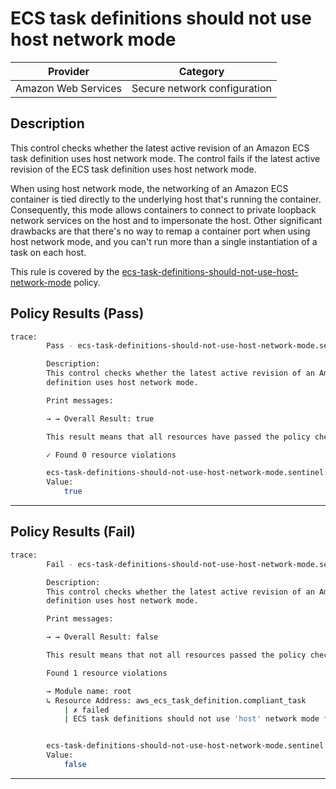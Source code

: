 # ECS task definitions should not use host network mode

| Provider            |   Category                     |
| ------------------- |  ----------------------------  |
| Amazon Web Services |  Secure network configuration  |

## Description

This control checks whether the latest active revision of an Amazon ECS task definition uses host network mode. The control fails if the latest active revision of the ECS task definition uses host network mode.

When using host network mode, the networking of an Amazon ECS container is tied directly to the underlying host that's running the container. Consequently, this mode allows containers to connect to private loopback network services on the host and to impersonate the host. Other significant drawbacks are that there's no way to remap a container port when using host network mode, and you can't run more than a single instantiation of a task on each host.

This rule is covered by the [ecs-task-definitions-should-not-use-host-network-mode](https://github.com/hashicorp/policy-library-NIST-Policy-Set-for-AWS-Terraform/blob/main/policies/ecs/ecs-task-definitions-should-not-use-host-network-mode.sentinel) policy.

## Policy Results (Pass)

```bash
trace:
        Pass - ecs-task-definitions-should-not-use-host-network-mode.sentinel

        Description:
        This control checks whether the latest active revision of an Amazon ECS task
        definition uses host network mode.

        Print messages:

        → → Overall Result: true

        This result means that all resources have passed the policy check for the policy ecs-task-definitions-should-not-use-host-network-mode.

        ✓ Found 0 resource violations

        ecs-task-definitions-should-not-use-host-network-mode.sentinel:48:1 - Rule "main"
        Value:
            true

```

---

## Policy Results (Fail)

```bash
trace:
        Fail - ecs-task-definitions-should-not-use-host-network-mode.sentinel

        Description:
        This control checks whether the latest active revision of an Amazon ECS task
        definition uses host network mode.

        Print messages:

        → → Overall Result: false

        This result means that not all resources passed the policy check and the protected behavior is not allowed for the policy ecs-task-definitions-should-not-use-host-network-mode.

        Found 1 resource violations

        → Module name: root
        ↳ Resource Address: aws_ecs_task_definition.compliant_task
            | ✗ failed
            | ECS task definitions should not use 'host' network mode for security reasons. Refer to AWS security best practices for more details.


        ecs-task-definitions-should-not-use-host-network-mode.sentinel:47:1 - Rule "main"
        Value:
            false
```

---
